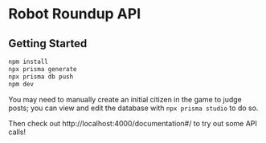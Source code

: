# Robot Roundup API

## Getting Started

```sh
npm install
npx prisma generate
npx prisma db push
npm dev
```

You may need to manually create an initial citizen in the game to judge posts; you can view and edit the database with `npx prisma studio` to do so.

Then check out http://localhost:4000/documentation#/ to try out some API calls!